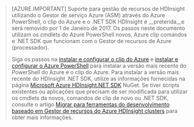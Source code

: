 > [AZURE.IMPORTANT] Suporte para gestão de recursos de HDInsight utilizando o Gestor de serviço Azure (ASM) através do Azure PowerShell, o clip do Azure e o .NET SDK HDInsight é __preterida__e será removido por 1 de Janeiro de 2017. Os passos neste documento utilizam os cmdlets do Azure PowerShell novos, Azure clip comandos e .NET SDK que funcionam com o Gestor de recursos de Azure (processador).
>
> Siga os passos na [instalar e configurar o clip do Azure](../articles/xplat-cli-install.md) e [instalar e configurar o Azure PowerShell](../articles/powershell-install-configure.md) para instalar a versão mais recente do PowerShell do Azure e o clip do Azure. Para instalar a versão mais recente do HDInsight .NET SDK, utilize as informações fornecidas na página [Microsoft Azure HDInsight.NET SDK](https://www.nuget.org/packages/Microsoft.WindowsAzure.Management.HDInsight/) NuGet. Se tiver scripts existentes ou aplicações que precisam de ser modificada para utilizar os cmdlets da novos, comandos de clip de novo ou .NET SDK, consulte o artigo [Migrar para ferramentas do desenvolvimento baseado em Gestor de recursos do Azure HDInsight clusters](../articles/hdinsight/hdinsight-hadoop-development-using-azure-resource-manager.md) para obter mais informações.

